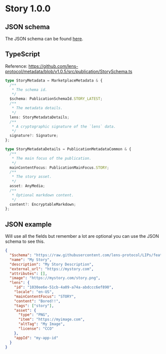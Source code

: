 # Story 1.0.0

## JSON schema

The JSON schema can be found [here](https://github.com/lens-protocol/metadata/blob/v1.0.5/jsonschemas/publications/story/3.0.0.json).

## TypeScript

Reference: https://github.com/lens-protocol/metadata/blob/v1.0.5/src/publication/StorySchema.ts

```ts
type StoryMetadata = MarketplaceMetadata & {
  /**
   * The schema id.
   */
  $schema: PublicationSchemaId.STORY_LATEST;
  /**
   * The metadata details.
   */
  lens: StoryMetadataDetails;
  /**
   * A cryptographic signature of the `lens` data.
   */
  signature?: Signature;
};

type StoryMetadataDetails = PublicationMetadataCommon & {
  /**
   * The main focus of the publication.
   */
  mainContentFocus: PublicationMainFocus.STORY;
  /**
   * The story asset.
   */
  asset: AnyMedia;
  /**
   * Optional markdown content.
   */
  content?: EncryptableMarkdown;
};
```

## JSON example

Will use all the fields but remember a lot are optional you can use the JSON schema to see this.

```json
{
  "$schema": "https://raw.githubusercontent.com/lens-protocol/LIPs/feat/metadata-standards/lens-metadata-standards/publication/story/1.0.0/schema.json",
  "name": "My Story",
  "description": "My Story Description",
  "external_url": "https://mystory.com",
  "attributes": [],
  "image": "https://mystory.com/story.png",
  "lens": {
    "id": "1030ee6e-51cb-4a09-a74a-abdccc6ef890",
    "locale": "en-US",
    "mainContentFocus": "STORY",
    "content": "Bored!!",
    "tags": ["story"],
    "asset": {
      "type": "PNG",
      "item": "https://myimage.com",
      "altTag": "My Image",
      "license": "CCO"
    },
    "appId": "my-app-id"
  }
}
```
